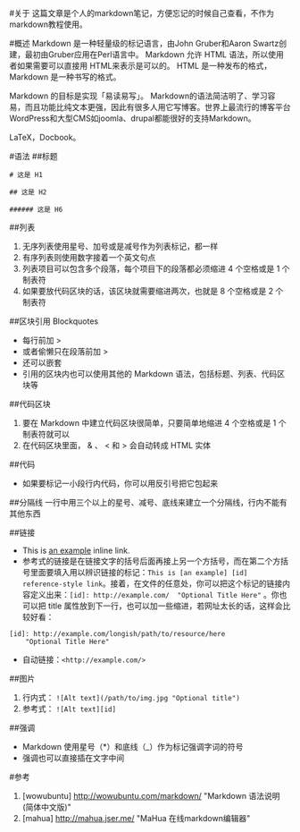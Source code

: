 #关于
这篇文章是个人的markdown笔记，方便忘记的时候自己查看，不作为markdown教程使用。

#概述
Markdown 是一种轻量级的标记语言，由John Gruber和Aaron Swartz创建，最初由Gruber应用在Perl语言中。
Markdown 允许 HTML 语法，所以使用者如果需要可以直接用 HTML来表示是可以的。
HTML 是一种发布的格式，Markdown 是一种书写的格式。

Markdown 的目标是实现「易读易写」。
Markdown的语法简洁明了、学习容易，而且功能比纯文本更强，因此有很多人用它写博客。世界上最流行的博客平台WordPress和大型CMS如joomla、drupal都能很好的支持Markdown。

LaTeX，Docbook。

#语法
##标题
```
# 这是 H1

## 这是 H2

###### 这是 H6
```

##列表
1. 无序列表使用星号、加号或是减号作为列表标记，都一样
2. 有序列表则使用数字接着一个英文句点
3. 列表项目可以包含多个段落，每个项目下的段落都必须缩进 4 个空格或是 1 个制表符
4. 如果要放代码区块的话，该区块就需要缩进两次，也就是 8 个空格或是 2 个制表符

##区块引用 Blockquotes
* 每行前加 > 
* 或者偷懒只在段落前加 >
* 还可以嵌套
* 引用的区块内也可以使用其他的 Markdown 语法，包括标题、列表、代码区块等

##代码区块
1. 要在 Markdown 中建立代码区块很简单，只要简单地缩进 4 个空格或是 1 个制表符就可以
2. 在代码区块里面， & 、 < 和 > 会自动转成 HTML 实体

##代码
* 如果要标记一小段行内代码，你可以用反引号把它包起来

##分隔线
一行中用三个以上的星号、减号、底线来建立一个分隔线，行内不能有其他东西

##链接
* This is [an example](http://example.com/ "Title") inline link.
* 参考式的链接是在链接文字的括号后面再接上另一个方括号，而在第二个方括号里面要填入用以辨识链接的标记：`This is [an example] [id] reference-style link`。接着，在文件的任意处，你可以把这个标记的链接内容定义出来：`[id]: http://example.com/  "Optional Title Here"` 。你也可以把 title 属性放到下一行，也可以加一些缩进，若网址太长的话，这样会比较好看：
```
[id]: http://example.com/longish/path/to/resource/here
    "Optional Title Here"
```
* 自动链接：`<http://example.com/>`

##图片
1. 行内式： `![Alt text](/path/to/img.jpg "Optional title")`
2. 参考式： `![Alt text][id]`

##强调
* Markdown 使用星号（*）和底线（_）作为标记强调字词的符号
* 强调也可以直接插在文字中间

#参考
1. [wowubuntu] http://wowubuntu.com/markdown/
    "Markdown 语法说明 (简体中文版)"
2. [mahua] http://mahua.jser.me/
    "MaHua 在线markdown编辑器"
